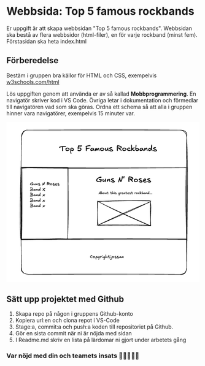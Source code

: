 # Webbsida: Top 5 famous rockbands

Er uppgift är att skapa webbsidan "Top 5 famous rockbands". Webbsidan ska bestå av flera webbsidor (html-filer), en för varje rockband (minst fem). Förstasidan ska heta index.html

## Förberedelse

Bestäm i gruppen bra källor för HTML och CSS, exempelvis [w3schools.com/html](https://www.w3schools.com)

Lös uppgiften genom att använda er av så kallad **Mobbprogrammering**. En navigatör skriver kod i VS Code. Övriga letar i dokumentation och förmedlar till navigatören vad som ska göras. Ordna ett schema så att alla i gruppen hinner vara navigatörer, exempelvis 15 minuter var.

![Design](https://github.com/chasacademy-sandra-larsson/html-mobb/blob/main/top5rockbands.png)

## Sätt upp projektet med Github

1. Skapa repo på någon i gruppens Github-konto
2. Kopiera url:en och clona repot i VS-Code
3. Stage:a, commit:a och push:a koden till repositoriet på Github.
4. Gör en sista commit när ni är nöjda med sidan
5. I Readme.md skriv en lista på lärdomar ni gjort under arbetets gång

### Var nöjd med din och teamets insats 🏅🏅🏅🏅🏅

